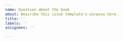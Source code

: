 ```yaml
---
name: Question about the book
about: Describe this issue template's purpose here.
title: ''
labels: ''
assignees: ''

---
```




